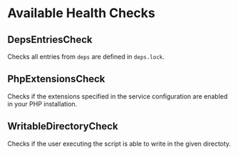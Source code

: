 # Available Health Checks #

## DepsEntriesCheck ##

Checks all entries from `deps` are defined in `deps.lock`.

## PhpExtensionsCheck ##

Checks if the extensions specified in the service configuration are enabled in your PHP installation.

## WritableDirectoryCheck ##

Checks if the user executing the script is able to write in the given directoty.
